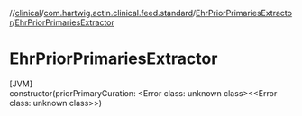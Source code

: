 //[clinical](../../../index.md)/[com.hartwig.actin.clinical.feed.standard](../index.md)/[EhrPriorPrimariesExtractor](index.md)/[EhrPriorPrimariesExtractor](-ehr-prior-primaries-extractor.md)

# EhrPriorPrimariesExtractor

[JVM]\
constructor(priorPrimaryCuration: &lt;Error class: unknown class&gt;&lt;&lt;Error class: unknown class&gt;&gt;)
